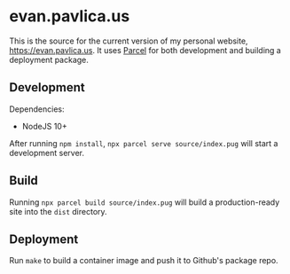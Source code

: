 evan.pavlica.us
===============

This is the source for the current version of my personal website,
https://evan.pavlica.us.  It uses [Parcel](https://parceljs.org) for both
development and building a deployment package.

## Development

Dependencies:

- NodeJS 10+

After running `npm install`, `npx parcel serve source/index.pug` will start a
development server.

## Build

Running `npx parcel build source/index.pug` will build a production-ready site
into the `dist` directory.

## Deployment

Run `make` to build a container image and push it to Github's package repo.
